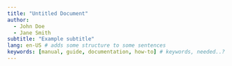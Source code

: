 ```yaml
---
title: "Untitled Document"
author:
  - John Doe
  - Jane Smith
subtitle: "Example subtitle"
lang: en-US # adds some structure to some sentences
keywords: [manual, guide, documentation, how-to] # keywords, needed..?
---
```

